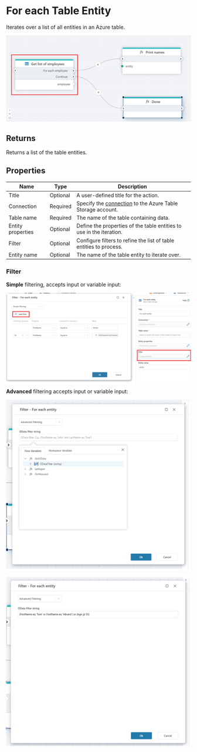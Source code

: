 # For each Table Entity

Iterates over a list of all entities in an Azure table. 

![img](../../../../images/flow/foreach-table-entity.png)

## Returns

Returns a list of the table entities.

## Properties

| Name                   | Type      | Description                                                                                          |
|------------------------|-----------|-----------------------------------------------------|
| Title                  | Optional  | A user-defined title for the action.     |
| Connection             | Required  | Specify the [connection](connecting-to-azure-table-storage.md) to the Azure Table Storage account. |
| Table name            | Required  | The name of the table containing data.   |
| Entity properties | Optional | Define the properties of the table entities to use in the iteration.   |
| Filter   | Optional  | Configure filters to refine the list of table entities to process.   |
| Entity name            | Optional  | The name of the table entity to iterate over.      |



### Filter

**Simple** filtering, accepts input or variable input:

![img](../../../../images/flow/foreach-table-entity5.png)

**Advanced** filtering accepts input or variable input:

![img](../../../../images/flow/foreach-table-entity6.png)

![img](../../../../images/flow/foreach-table-entity7.png)